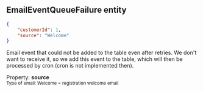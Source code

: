 ## EmailEventQueueFailure entity

```json
{
    "customerId": 1,
    "source": "Welcome"
}
```

Email event that could not be added to the table even after retries. 
We don't want to receive it, so we add this event to the table, 
which will then be processed by cron (cron is not implemented then).

Property: <b> source</b></br>
<sub>
    Type of email: 
     Welcome = registration welcome email
</sub>
